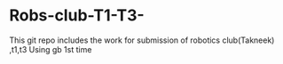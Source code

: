 # Robs-club-T1-T3-
This git repo includes the work for submission of robotics club(Takneek) ,t1,t3
Using gb 1st time
